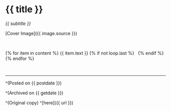 # {{ title }}

_{{ subtitle }}_

[Cover Image]({{ image.source }})

&nbsp;

{% for item in content %}
{{ item.text }}
{% if not loop.last %}
&nbsp;
{% endif %}
{% endfor %}

&nbsp;

---
^(Posted on {{ postdate }})

^(Archived on {{ getdate }})

^(Original copy) ^[here]({{ url }})